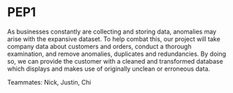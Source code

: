 # PEP1

As businesses constantly are collecting and storing data, anomalies may arise with the expansive dataset. To help combat this, our project will take company data about customers and orders, conduct a thorough examination, and remove anomalies, duplicates and redundancies. By doing so, we can provide the customer with a cleaned and transformed database which displays and makes use of originally unclean or erroneous data.

Teammates: Nick, Justin, Chi
